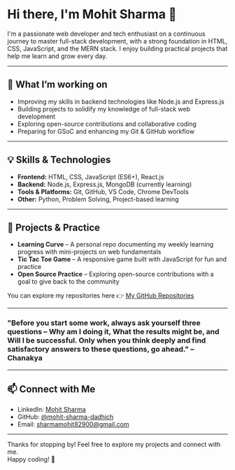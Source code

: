 # Hi there, I'm Mohit Sharma 👋

I'm a passionate web developer and tech enthusiast on a continuous journey to master full-stack development, with a strong foundation in HTML, CSS, JavaScript, and the MERN stack. I enjoy building practical projects that help me learn and grow every day.

---

## 🔭 What I’m working on

- Improving my skills in backend technologies like Node.js and Express.js  
- Building projects to solidify my knowledge of full-stack web development  
- Exploring open-source contributions and collaborative coding  
- Preparing for GSoC and enhancing my Git & GitHub workflow

---

## 💡 Skills & Technologies

- **Frontend:** HTML, CSS, JavaScript (ES6+), React.js  
- **Backend:** Node.js, Express.js, MongoDB (currently learning)  
- **Tools & Platforms:** Git, GitHub, VS Code, Chrome DevTools  
- **Other:** Python, Problem Solving, Project-based learning  

---

## 📂 Projects & Practice

- **Learning Curve** – A personal repo documenting my weekly learning progress with mini-projects on web fundamentals  
- **Tic Tac Toe Game** – A responsive game built with JavaScript for fun and practice  
- **Open Source Practice** – Exploring open-source contributions with a goal to give back to the community

You can explore my repositories here 👉 [My GitHub Repositories](https://github.com/mohit-sharma-dadhich)

---

### "Before you start some work, always ask yourself three questions – Why am I doing it, What the results might be, and Will I be successful. Only when you think deeply and find satisfactory answers to these questions, go ahead." – Chanakya

---
## 📫 Connect with Me

- LinkedIn: [Mohit Sharma](https://www.linkedin.com/in/mohit-sharma-88a274319)  
- GitHub: [@mohit-sharma-dadhich](https://github.com/mohit-sharma-dadhich)
- Email: [sharmamohit82900@gmail.com](mailto:sharmamohit82900@gmail.com)

---


Thanks for stopping by! Feel free to explore my projects and connect with me.  
Happy coding! 🚀

